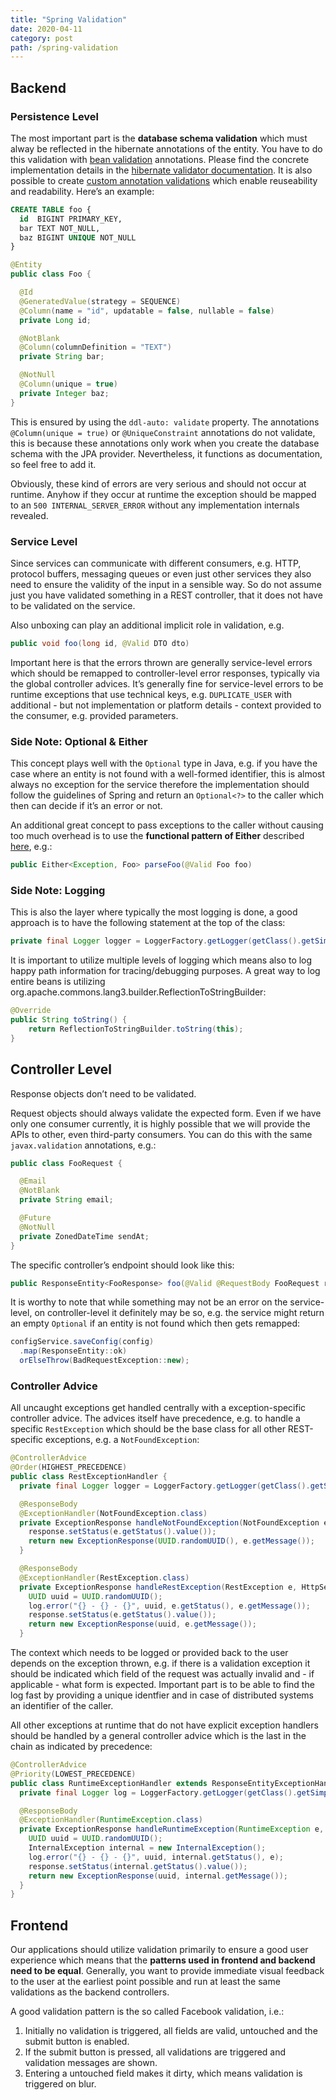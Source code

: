 ```yaml
---
title: "Spring Validation"
date: 2020-04-11
category: post
path: /spring-validation
---
```


## Backend

### Persistence Level

The most important part is the **database schema validation** which must alway be reflected in the hibernate annotations of the entity. You have to do this validation with [bean validation](https://www.baeldung.com/javax-validation) annotations. Please find the concrete implementation details in the [hibernate validator documentation](https://docs.jboss.org/hibernate/stable/validator/reference/en-US/html_single/#validator-gettingstarted). It is also possible to create [custom annotation validations](https://www.baeldung.com/spring-mvc-custom-validator) which enable reuseability and readability. Here’s an example:

```sql
CREATE TABLE foo {
  id  BIGINT PRIMARY_KEY,
  bar TEXT NOT_NULL,
  baz BIGINT UNIQUE NOT_NULL
}
```

```java
@Entity
public class Foo {

  @Id
  @GeneratedValue(strategy = SEQUENCE)
  @Column(name = "id", updatable = false, nullable = false)
  private Long id;

  @NotBlank
  @Column(columnDefinition = "TEXT")
  private String bar;

  @NotNull
  @Column(unique = true)
  private Integer baz;
}
```

This is ensured by using the `ddl-auto: validate` property. The annotations `@Column(unique = true)` or `@UniqueConstraint` annotations do not validate, this is because these annotations only work when you create the database schema with the JPA provider. Nevertheless, it functions as documentation, so feel free to add it.

Obviously, these kind of errors are very serious and should not occur at runtime. Anyhow if they occur at runtime the exception should be mapped to an `500 INTERNAL_SERVER_ERROR` without any implementation internals revealed.

### Service Level

Since services can communicate with different consumers, e.g. HTTP, protocol buffers, messaging queues or even just other services they also need to ensure the validity of the input in a sensible way. So do not assume just you have validated something in a REST controller, that it does not have to be validated on the service.

Also unboxing can play an additional implicit role in validation, e.g.

```java
public void foo(long id, @Valid DTO dto)
```

Important here is that the errors thrown are generally service-level errors which should be remapped to controller-level error responses, typically via the global controller advices. It’s generally fine for service-level errors to be runtime exceptions that use technical keys, e.g. `DUPLICATE_USER` with additional - but not implementation or platform details - context provided to the consumer, e.g. provided parameters.

### Side Note: Optional & Either

This concept plays well with the `Optional` type in Java, e.g. if you have the case where an entity is not found with a well-formed identifier, this is almost always no exception for the service therefore the implementation should follow the guidelines of Spring and return an `Optional<?>` to the caller which then can decide if it’s an error or not.

An additional great concept to pass exceptions to the caller without causing too much overhead is to use the **functional pattern of Either** described [here](https://www.ibm.com/developerworks/library/j-ft13/index.html), e.g.:

```java
public Either<Exception, Foo> parseFoo(@Valid Foo foo)
```

### Side Note: Logging

This is also the layer where typically the most logging is done, a good approach is to have the following statement at the top of the class:

```java
private final Logger logger = LoggerFactory.getLogger(getClass().getSimpleName());
```

It is important to utilize multiple levels of logging which means also to log happy path information for tracing/debugging purposes. A great way to log entire beans is utilizing org.apache.commons.lang3.builder.ReflectionToStringBuilder:

```java
@Override
public String toString() {
    return ReflectionToStringBuilder.toString(this);
}
```

## Controller Level

Response objects don’t need to be validated.

Request objects should always validate the expected form. Even if we have only one consumer currently, it is highly possible that we will provide the APIs to other, even third-party consumers. You can do this with the same `javax.validation` annotations, e.g.:

```java
public class FooRequest {

  @Email
  @NotBlank
  private String email;

  @Future
  @NotNull
  private ZonedDateTime sendAt;
}
```

The specific controller’s endpoint should look like this:

```java
public ResponseEntity<FooResponse> foo(@Valid @RequestBody FooRequest request)
```

It is worthy to note that while something may not be an error on the service-level, on controller-level it definitely may be so, e.g. the service might return an empty `Optional` if an entity is not found which then gets remapped:

```java
configService.saveConfig(config)
  .map(ResponseEntity::ok)
  orElseThrow(BadRequestException::new);
```

### Controller Advice

All uncaught exceptions get handled centrally with a exception-specific controller advice. The advices itself have precedence, e.g. to handle a specific `RestException` which should be the base class for all other REST-specific exceptions, e.g. a `NotFoundException`:

```java
@ControllerAdvice
@Order(HIGHEST_PRECEDENCE)
public class RestExceptionHandler {
  private final Logger logger = LoggerFactory.getLogger(getClass().getSimpleName());

  @ResponseBody
  @ExceptionHandler(NotFoundException.class)
  private ExceptionResponse handleNotFoundException(NotFoundException e, HttpServletResponse response) {
    response.setStatus(e.getStatus().value());
    return new ExceptionResponse(UUID.randomUUID(), e.getMessage());
  }

  @ResponseBody
  @ExceptionHandler(RestException.class)
  private ExceptionResponse handleRestException(RestException e, HttpServletResponse response) {
    UUID uuid = UUID.randomUUID();
    log.error("{} - {} - {}", uuid, e.getStatus(), e.getMessage());
    response.setStatus(e.getStatus().value());
    return new ExceptionResponse(uuid, e.getMessage());
  }
```

The context which needs to be logged or provided back to the user depends on the exception thrown, e.g. if there is a validation exception it should be indicated which field of the request was actually invalid and - if applicable - what form is expected. Important part is to be able to find the log fast by providing a unique identfier and in case of distributed systems an identifier of the caller.

All other exceptions at runtime that do not have explicit exception handlers should be handled by a general controller advice which is the last in the chain as indicated by precedence:

```java
@ControllerAdvice
@Priority(LOWEST_PRECEDENCE)
public class RuntimeExceptionHandler extends ResponseEntityExceptionHandler {
  private final Logger log = LoggerFactory.getLogger(getClass().getSimpleName());

  @ResponseBody
  @ExceptionHandler(RuntimeException.class)
  private ExceptionResponse handleRuntimeException(RuntimeException e, HttpServletResponse response) {
    UUID uuid = UUID.randomUUID();
    InternalException internal = new InternalException();
    log.error("{} - {} - {}", uuid, internal.getStatus(), e);
    response.setStatus(internal.getStatus().value());
    return new ExceptionResponse(uuid, internal.getMessage());
  }
}
```

## Frontend

Our applications should utilize validation primarily to ensure a good user experience which means that the **patterns used in frontend and backend need to be equal**. Generally, you want to provide immediate visual feedback to the user at the earliest point possible and run at least the same validations as the backend controllers.

A good validation pattern is the so called Facebook validation, i.e.:

1. Initially no validation is triggered, all fields are valid, untouched and the submit button is enabled.
2. If the submit button is pressed, all validations are triggered and validation messages are shown.
3. Entering a untouched field makes it dirty, which means validation is triggered on blur.

